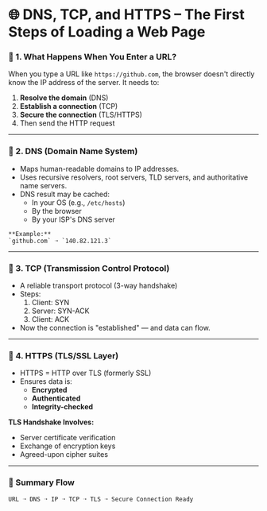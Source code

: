# 🌐 DNS, TCP, and HTTPS – The First Steps of Loading a Web Page


### 🔹 1. What Happens When You Enter a URL?


When you type a URL like `https://github.com`, the browser doesn't directly know the IP address of the server. It needs to:


1. **Resolve the domain** (DNS)
2. **Establish a connection** (TCP)
3. **Secure the connection** (TLS/HTTPS)
4. Then send the HTTP request

---


### 🧭 2. DNS (Domain Name System)

- Maps human-readable domains to IP addresses.
- Uses recursive resolvers, root servers, TLD servers, and authoritative name servers.
- DNS result may be cached:
  - In your OS (e.g., `/etc/hosts`)
  - By the browser
  - By your ISP's DNS server

```
**Example:**  
`github.com` ➝ `140.82.121.3`
```

---

### 🔗 3. TCP (Transmission Control Protocol)

- A reliable transport protocol (3-way handshake)
- Steps:
  1. Client: SYN
  2. Server: SYN-ACK
  3. Client: ACK
- Now the connection is "established" — and data can flow.

---

### 🔐 4. HTTPS (TLS/SSL Layer)

- HTTPS = HTTP over TLS (formerly SSL)
- Ensures data is:
  - **Encrypted**
  - **Authenticated**
  - **Integrity-checked**

**TLS Handshake Involves:**
- Server certificate verification
- Exchange of encryption keys
- Agreed-upon cipher suites

---

### 📌 Summary Flow

```text
URL ➝ DNS ➝ IP ➝ TCP ➝ TLS ➝ Secure Connection Ready
